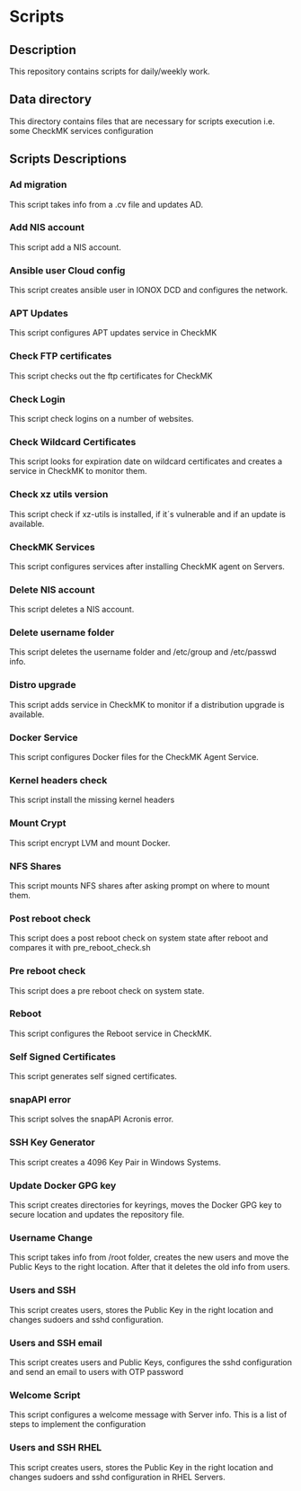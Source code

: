# Scripts

## Description
This repository contains scripts for daily/weekly work.

## Data directory
This directory contains files that are necessary for scripts execution i.e. some CheckMK services configuration

## Scripts Descriptions

### Ad migration
This script takes info from a .cv file and updates AD.

### Add NIS account
This script add a NIS account.

### Ansible user Cloud config
This script creates ansible user in IONOX DCD and configures the network.

### APT Updates
This script configures APT updates service in CheckMK

### Check FTP certificates
This script checks out the ftp certificates for CheckMK

### Check Login
This script check logins on a number of websites.

### Check Wildcard Certificates
This script looks for expiration date on wildcard certificates and creates a service in CheckMK to monitor them.

### Check xz utils version
This script check if xz-utils is installed, if it´s vulnerable and if an update is available.

### CheckMK Services
This script configures services after installing CheckMK agent on Servers. 

### Delete NIS account
This script deletes a NIS account.

### Delete username folder
This script deletes the username folder and /etc/group and /etc/passwd info.

### Distro upgrade
This script adds service in CheckMK to monitor if a distribution upgrade is available.

### Docker Service
This script configures Docker files for the CheckMK Agent Service.

### Kernel headers check
This script install the missing kernel headers

### Mount Crypt
This script encrypt LVM and mount Docker.

### NFS Shares
This script mounts NFS shares after asking prompt on where to mount them.

### Post reboot check
This script does a post reboot check on system state after reboot and compares it with pre_reboot_check.sh

### Pre reboot check
This script does a pre reboot check on system state.

### Reboot
This script configures the Reboot service in CheckMK.

### Self Signed Certificates
This script generates self signed certificates.

### snapAPI error
This script solves the snapAPI Acronis error.

### SSH Key Generator
This script creates a 4096 Key Pair in Windows Systems.

### Update Docker GPG key
This script creates directories for keyrings, moves the Docker GPG key to secure location and updates the repository file.

### Username Change
This script takes info from /root folder, creates the new users and move the Public Keys to the right location. After that it deletes the old info from users.

### Users and SSH
This script creates users, stores the Public Key in the right location and changes sudoers and sshd configuration.

### Users and SSH email
This script creates users and Public Keys, configures the	sshd configuration and send an email to users with OTP password

### Welcome Script
This script configures a welcome message with Server info.
This is a list of steps to implement the configuration

### Users and SSH RHEL
This script creates users, stores the Public Key in the right location and changes sudoers and sshd configuration in RHEL Servers.



